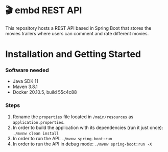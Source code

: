 # 🎬 embd REST API

This repository hosts a REST API based in Spring Boot that stores the movies trailers where users can comment and rate different movies.

# Installation and Getting Started

### Software needed
- Java SDK 11
- Maven 3.8.1
- Docker 20.10.5, build 55c4c88

### Steps

1. Rename the `properties` file located in  `/main/resources` as `application.properties`.
2. In order to build the application with its dependencies (run it just once): `./mvnw clean install`
3. In order to run the API: `./mvnw spring-boot:run`
4. In order to run the API in debug mode: `./mvnw spring-boot:run -X`
